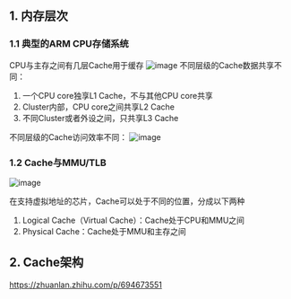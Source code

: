 ## 1. 内存层次
### 1.1	典型的ARM CPU存储系统
CPU与主存之间有几层Cache用于缓存
![image](https://github.com/user-attachments/assets/915dbaaa-607a-4606-8274-d80d77a82061)
不同层级的Cache数据共享不同：
1)	一个CPU core独享L1 Cache，不与其他CPU core共享
2)	Cluster内部，CPU core之间共享L2 Cache
3)	不同Cluster或者外设之间，只共享L3 Cache

不同层级的Cache访问效率不同：
![image](https://github.com/user-attachments/assets/d55cb2de-cc3b-45f1-8032-c0a19c93a8f6)

### 1.2	Cache与MMU/TLB
![image](https://github.com/user-attachments/assets/631b0dcd-f4f5-4f0b-b7ca-c95b5fd14423)

在支持虚拟地址的芯片，Cache可以处于不同的位置，分成以下两种
1)	Logical Cache（Virtual Cache）：Cache处于CPU和MMU之间
2)	Physical Cache：Cache处于MMU和主存之间

## 2. Cache架构

https://zhuanlan.zhihu.com/p/694673551
